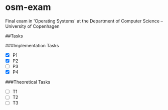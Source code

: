 # osm-exam
Final exam in 'Operating Systems' at the Department of Computer Science – University of Copenhagen

##Tasks

###Implementation Tasks

* [x] P1
* [x] P2
* [ ] P3
* [x] P4

###Theoretical Tasks

* [ ] T1
* [ ] T2
* [ ] T3
